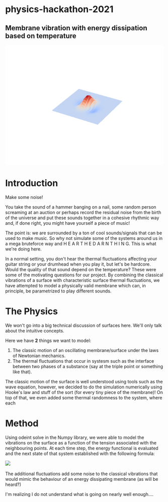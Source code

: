 # physics-hackathon-2021

## Membrane vibration with energy dissipation based on temperature

![magic](wizardry.gif)

# Introduction

Make some noise! 

You take the sound of a hammer banging on a nail, some random person screaming at an auction or perhaps record the residual noise from the birth of the universe and put these sounds together in a cohesive rhythmic way and, if done right, you might have yourself a piece of music!

The point is: we are surrounded by a ton of cool sounds/signals that can be used to make music. So why not simulate some of the systems around us in a mega bruteforce way and     H E A R     T H E    D A R N    T H I N G. This is what we're doing here. 

In a normal setting, you don't hear the thermal fluctuations affecting your guitar string or your drumhead when you play it, but let's be hardcore. Would the quality of that sound depend on the temperature? These were some of the motivating questions for our project. By combining the classical vibrations of a surface with characteristic surface thermal fluctuations, we have attempted to model a physically valid membrane which can, in principle, be parametrized to play different sounds.

# The Physics

We won't go into a big technical discussion of surfaces here. We'll only talk about the intuitive concepts.

Here we have **2** things we want to model:

1. The classic motion of an oscillating membrane/surface under the laws of Newtonian mechanics.
2. The thermal fluctuations that occur in systesm such as the interface between two phases of a substance (say at the triple point or something like that).

The classic motion of the surface is well understood using tools such as the wave equation, however, we decided to do the simulation numerically using Hooke's law and stuff of the sort (for every tiny piece of the membrane)! On top of that, we even added some thermal randomness to the system, where each 


# Method

Using odeint solve in the Numpy library, we were able to model the vibrations on the surface as a function of the tension associated with the neighbouring points. At each time step, the energy functional is evaluated and the next state of that system established with the following formula: 

<img src="https://render.githubusercontent.com/render/math?math=E_{\text{2D}}[h]=\sum_{i, j}(h_{i, j} - h_{i %2B 1, j})^2 %2B (h_{i, j} - h_{i, j %2B 1})^2">


The additional fluctuations add some noise to the classical vibrations that would mimic the behaviour of an energy dissipating membrane (as will be heard?)

I'm realizing I do not understand what is going on nearly well enough....
